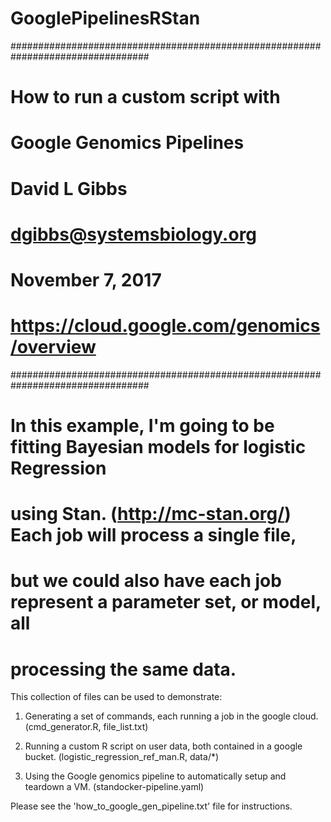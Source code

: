 # GooglePipelinesRStan

#################################################################################

# How to run a custom script with
# Google Genomics Pipelines
# David L Gibbs
# dgibbs@systemsbiology.org
# November 7, 2017

# https://cloud.google.com/genomics/overview

#################################################################################

# In this example, I'm going to be fitting Bayesian models for logistic Regression
# using Stan. (http://mc-stan.org/) Each job will process a single file,
# but we could also have each job represent a parameter set, or model, all
# processing the same data.

This collection of files can be used to demonstrate:

1. Generating a set of commands, each running a job in the google cloud.
   (cmd_generator.R, file_list.txt)

2. Running a custom R script on user data, both contained in a google bucket.
   (logistic_regression_ref_man.R, data/*)

4. Using the Google genomics pipeline to automatically setup and teardown a VM.
   (standocker-pipeline.yaml)

Please see the 'how_to_google_gen_pipeline.txt' file for instructions.
